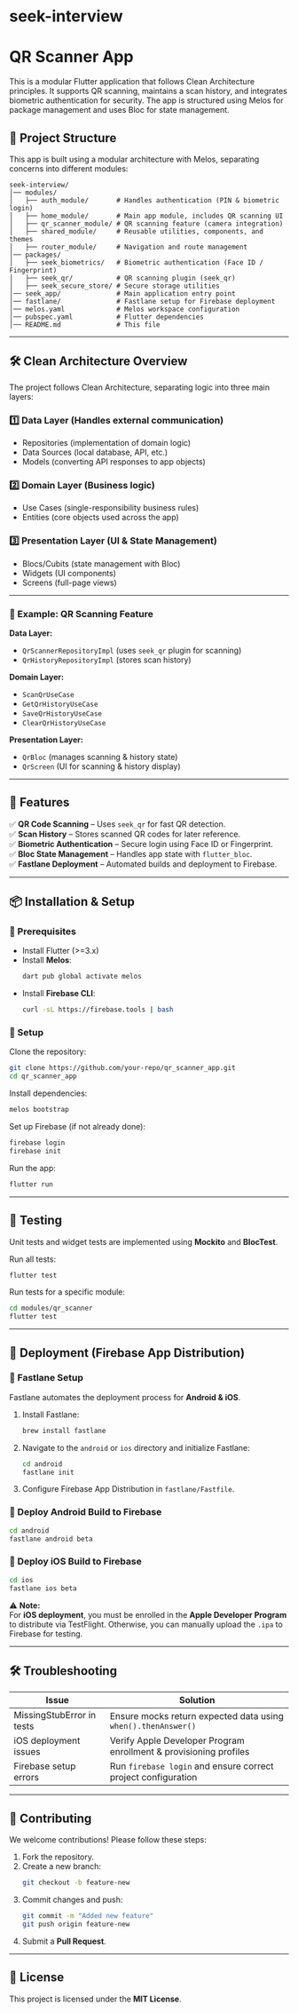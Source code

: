 # seek-interview
# QR Scanner App

This is a modular Flutter application that follows Clean Architecture principles. It supports QR scanning, maintains a scan history, and integrates biometric authentication for security. The app is structured using Melos for package management and uses Bloc for state management.

## 📂 Project Structure

This app is built using a modular architecture with Melos, separating concerns into different modules:

```
seek-interview/
│── modules/
│   ├── auth_module/       # Handles authentication (PIN & biometric login)
│   ├── home_module/       # Main app module, includes QR scanning UI
│   ├── qr_scanner_module/ # QR scanning feature (camera integration)
│   ├── shared_module/     # Reusable utilities, components, and themes
│   ├── router_module/     # Navigation and route management
│── packages/
│   ├── seek_biometrics/   # Biometric authentication (Face ID / Fingerprint)
│   ├── seek_qr/           # QR scanning plugin (seek_qr)
│   ├── seek_secure_store/ # Secure storage utilities
│── seek_app/              # Main application entry point
│── fastlane/              # Fastlane setup for Firebase deployment
│── melos.yaml             # Melos workspace configuration
│── pubspec.yaml           # Flutter dependencies
│── README.md              # This file
```

---

## 🛠️ Clean Architecture Overview

The project follows Clean Architecture, separating logic into three main layers:

### 1️⃣ Data Layer (Handles external communication)
   - Repositories (implementation of domain logic)
   - Data Sources (local database, API, etc.)
   - Models (converting API responses to app objects)

### 2️⃣ Domain Layer (Business logic)
   - Use Cases (single-responsibility business rules)
   - Entities (core objects used across the app)

### 3️⃣ Presentation Layer (UI & State Management)
   - Blocs/Cubits (state management with Bloc)
   - Widgets (UI components)
   - Screens (full-page views)

---

### 📌 Example: QR Scanning Feature

**Data Layer:**
   - `QrScannerRepositoryImpl` (uses `seek_qr` plugin for scanning)
   - `QrHistoryRepositoryImpl` (stores scan history)

**Domain Layer:**
   - `ScanQrUseCase`
   - `GetQrHistoryUseCase`
   - `SaveQrHistoryUseCase`
   - `ClearQrHistoryUseCase`

**Presentation Layer:**
   - `QrBloc` (manages scanning & history state)
   - `QrScreen` (UI for scanning & history display)

---

## 🚀 Features

✅ **QR Code Scanning** – Uses `seek_qr` for fast QR detection.  
✅ **Scan History** – Stores scanned QR codes for later reference.  
✅ **Biometric Authentication** – Secure login using Face ID or Fingerprint.  
✅ **Bloc State Management** – Handles app state with `flutter_bloc`.  
✅ **Fastlane Deployment** – Automated builds and deployment to Firebase.  

---

## 📦 Installation & Setup

### 🔹 Prerequisites
- Install Flutter (>=3.x)
- Install **Melos**:
  ```sh
  dart pub global activate melos
  ```
- Install **Firebase CLI**:
  ```sh
  curl -sL https://firebase.tools | bash
  ```

### 🔹 Setup

Clone the repository:
```sh
git clone https://github.com/your-repo/qr_scanner_app.git
cd qr_scanner_app
```

Install dependencies:
```sh
melos bootstrap
```

Set up Firebase (if not already done):
```sh
firebase login
firebase init
```

Run the app:
```sh
flutter run
```

---

## 🧪 Testing

Unit tests and widget tests are implemented using **Mockito** and **BlocTest**.

Run all tests:
```sh
flutter test
```

Run tests for a specific module:
```sh
cd modules/qr_scanner
flutter test
```

---

## 📲 Deployment (Firebase App Distribution)

### 🔹 Fastlane Setup

Fastlane automates the deployment process for **Android & iOS**.

1. Install Fastlane:
   ```sh
   brew install fastlane
   ```
2. Navigate to the `android` or `ios` directory and initialize Fastlane:
   ```sh
   cd android
   fastlane init
   ```
3. Configure Firebase App Distribution in `fastlane/Fastfile`.

### 🔹 Deploy Android Build to Firebase
```sh
cd android
fastlane android beta
```

### 🔹 Deploy iOS Build to Firebase
```sh
cd ios
fastlane ios beta
```

⚠️ **Note:**  
For **iOS deployment**, you must be enrolled in the **Apple Developer Program** to distribute via TestFlight. Otherwise, you can manually upload the `.ipa` to Firebase for testing.

---

## 🛠️ Troubleshooting

| Issue                          | Solution  |
|--------------------------------|-----------|
| MissingStubError in tests      | Ensure mocks return expected data using `when().thenAnswer()` |
| iOS deployment issues         | Verify Apple Developer Program enrollment & provisioning profiles |
| Firebase setup errors         | Run `firebase login` and ensure correct project configuration |

---

## 📌 Contributing

We welcome contributions! Please follow these steps:

1. Fork the repository.
2. Create a new branch:
   ```sh
   git checkout -b feature-new
   ```
3. Commit changes and push:
   ```sh
   git commit -m "Added new feature"
   git push origin feature-new
   ```
4. Submit a **Pull Request**.

---

## 📄 License

This project is licensed under the **MIT License**.
